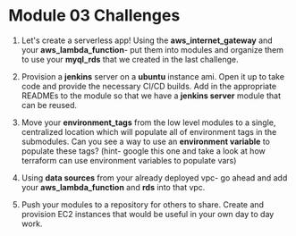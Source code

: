 # Module 03 Challenges

1. Let's create a serverless app! Using the **aws_internet_gateway** and your **aws_lambda_function**- put them into modules and organize them to use your **myql_rds** that we created in the last challenge.

2. Provision a **jenkins** server on a **ubuntu** instance ami. Open it up to take code and provide the  necessary CI/CD builds. Add in the appropriate READMEs to the module so that we have a __jenkins server__ module that can be reused.

3. Move your **environment_tags** from the low level modules to a single, centralized location which will populate all of environment tags in the submodules. Can you see a way to use an **environment variable** to populate these tags? (hint- google this one and take a look at how  terraform can  use environment variables to populate vars)

4. Using **data sources** from your already deployed vpc- go ahead and add your **aws_lambda_function** and **rds** into that vpc. 

5. Push your modules to a repository for others to share. Create and provision EC2 instances that would be useful in your own day to day work.